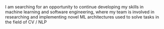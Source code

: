 I am searching for an opportunity to continue developing my skills in machine learning and software engineering, where my team is involved in researching and implementing novel ML architectures used to solve tasks in the field of CV / NLP

<!-- I would like be able to use my creative background along with my analytical skills to develop and enhance software projects in a modern and innovative environment. -->
